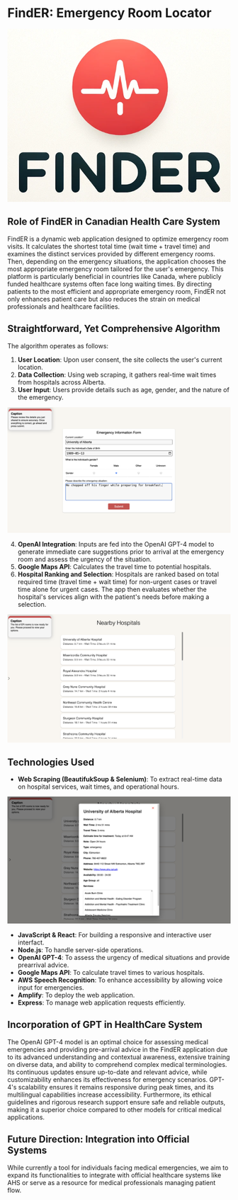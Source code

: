 # FindER: Emergency Room Locator

![Logo](./screenshots/logo.png)

## Role of FindER in Canadian Health Care System

FindER is a dynamic web application designed to optimize emergency room visits. It calculates the shortest total time (wait time + travel time) and examines the distinct services provided by different emergency rooms. Then, depending on the emergency situations, the application chooses the most appropriate emergency room tailored for the user's emergency. This platform is particularly beneficial in countries like Canada, where publicly funded healthcare systems often face long waiting times. By directing patients to the most efficient and appropriate emergency room, FindER not only enhances patient care but also reduces the strain on medical professionals and healthcare facilities.

## Straightforward, Yet Comprehensive Algorithm

The algorithm operates as follows:

1. **User Location**: Upon user consent, the site collects the user's current location.
2. **Data Collection**: Using web scraping, it gathers real-time wait times from hospitals across Alberta.
3. **User Input**: Users provide details such as age, gender, and the nature of the emergency.

![Information Form](./screenshots/information_form.png)

4. **OpenAI Integration**: Inputs are fed into the OpenAI GPT-4 model to generate immediate care suggestions prior to arrival at the emergency room and assess the urgency of the situation.
5. **Google Maps API**: Calculates the travel time to potential hospitals.
6. **Hospital Ranking and Selection**: Hospitals are ranked based on total required time (travel time + wait time) for non-urgent cases or travel time alone for urgent cases. The app then evaluates whether the hospital's services align with the patient's needs before making a selection.

![Hospital List](./screenshots/hospital_list.png)

## Technologies Used

- **Web Scraping (BeautifukSoup & Selenium)**: To extract real-time data on hospital services, wait times, and operational hours.

![Hospital Data](./screenshots/hospital1.png)

- **JavaScript & React**: For building a responsive and interactive user interfact.
- **Node.js**: To handle server-side operations.
- **OpenAI GPT-4**: To assess the urgency of medical situations and provide prearrival advice.
- **Google Maps API**: To calculate travel times to various hospitals.
- **AWS Speech Recognition**: To enhance accessibility by allowing voice input for emergencies.
- **Amplify**: To deploy the web application.
- **Express**: To manage web application requests efficiently.

## Incorporation of GPT in HealthCare System

The OpenAI GPT-4 model is an optimal choice for assessing medical emergencies and providing pre-arrival advice in the FindER application due to its advanced understanding and contextual awareness, extensive training on diverse data, and ability to comprehend complex medical terminologies. Its continuous updates ensure up-to-date and relevant advice, while customizability enhances its effectiveness for emergency scenarios. GPT-4's scalability ensures it remains responsive during peak times, and its multilingual capabilities increase accessibility. Furthermore, its ethical guidelines and rigorous research support ensure safe and reliable outputs, making it a superior choice compared to other models for critical medical applications.

## Future Direction: Integration into Official Systems

While currently a tool for individuals facing medical emergencies, we aim to expand its functionalities to integrate with official healthcare systems like AHS or serve as a resource for medical professionals managing patient flow.

